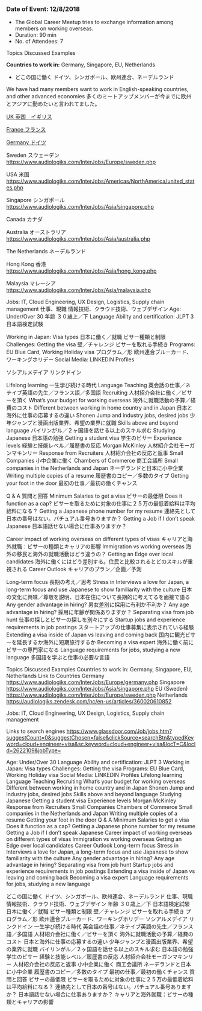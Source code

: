 ### Date of Event: 12/8/2018
* The Global Career Meetup tries to exchange information among members on working overseas. 
* Duration: 90 min
* No. of Attendees: 7

Topics Discussed				Examples

**Countries to work in:** 			Germany, Singapore, EU, Netherlands
 * どこの国に働く			ドイツ、シンガポール、欧州連合、ネーデルランド

We have had many members want to work in English-speaking countries, and other advanced economies
多くのミートアップメンバーが今までに欧州とアジアに勤めたいと言われてました。

[UK			英国　イギリス](https://audiologiks.zendesk.com/hc/en-us/articles/360013610412-Internal-Transfers-to-other-Offices-Globally-within-the-Same-Company-Competing-Against-Local-Candidates)		

[France				フランス](https://www.audiologiks.com/InterJobs/Europe/france.php)

[Germany			ドイツ](https://www.audiologiks.com/InterJobs/Europe/germany.php)

Sweden			スウェーデン https://www.audiologiks.com/InterJobs/Europe/sweden.php 

USA				米国  https://www.audiologiks.com/InterJobs/Americas/NorthAmerica/united_states.php 

Singapore			シンガポール https://www.audiologiks.com/InterJobs/Asia/singapore.php 

Canada			カナダ

Australia			オーストラリア https://www.audiologiks.com/InterJobs/Asia/australia.php 

The Netherlands		ネーデルランド

Hong Kong			香港 https://www.audiologiks.com/InterJobs/Asia/hong_kong.php 

Malaysia			マレーシア https://www.audiologiks.com/InterJobs/Asia/malaysia.php 

Jobs: 					IT, Cloud Engineering, UX Design, Logistics, Supply chain management
仕事、現職				情報技術、クラウド技術、ウェブデザイン
Age: 					Under/Over 30
年齢					３０歳上／下
Language Ability and certification:	JLPT 3
日本語検定試験	

Working in Japan:			Visa types
日本に働く／就職			ビサー種類と制限
Challenges: 				Getting the visa
壁／チャレンジ			ビサーを取れる手続き
Programs: 				EU Blue Card, Working Holiday visa
プログラム／形			欧州連合ブルーカード、ワーキングホリデー
Social Media:				LINKEDIN Profiles

ソシアルメデイア			リンクドイン


Lifelong learning
一生学び続ける時代
Language Teaching
英会話の仕事／ネテイブ英語の先生／フランス語／多国語
Recruiting
人材紹介会社に働く／ビサーを頂く
What’s your budget for working overseas
海外に就職活動の予算／経費のコスト
Different between working in home country and in Japan
日本と海外に仕事の応募するの違い
Shonen Jump and industry jobs, desired jobs
少年ジャンプと漫画出版業界、希望の業界に就職
Skills above and beyond language
バイリンがル／２ヶ国語を話せる以上のスキル求む
Studying Japanese
日本語の勉強
Getting a student visa
学生のビサー
Experience levels
経験と技能レベル／履歴書の反応
Morgan McKinley
人材紹介会社モーガンマキンリー
Response from Recruiters
人材紹介会社の反応と返事
Small Companies
小中企業に働く
Chambers of Commerce
商工会議所
Small companies in the Netherlands and Japan
ネーデランドと日本に小中企業
Writing multiple copies of a resume
履歴書のコピー／多数のタイプ
Getting your foot in the door
最初の仕事／最初の働くチャンス


Q & A
質問と回答
Minimum Salaries to get a visa
ビサーの最低限
Does it function as a cap?
ビサーを取るために対象の仕事に２５万の最低着給料は平均給料になる？
Getting a Japanese phone number for my resume
連絡先として日本の番号はない。バチュアル番号ありますか？
Getting a Job if I don’t speak Japanese
日本語話せない場合に仕事ありますか？

Career impact of working overseas on different types of visas
キャリアと海外就職：ビサーの種類とキャリアの影響
Immigration vs working overseas
海外の移民と海外の就職活動はどう違うの？
Getting an Edge over local candidates
海外に働くにはどう差別する。住民と比較されるとどのスキルが重視される
Career Outlook
キャリアのプラン／企画／予測

Long-term focus
長期の考え／思考
Stress in Interviews a love for Japan, a long-term focus and use Japanese to show familiarity with the culture
日本の文化に興味／尊敬を説明、日本在住について長期的に考えてるを面接で語る
Any gender advantage in hiring?
男女差別に採用に有利か不利か？
Any age advantage in hiring?
採用に年齢が関係ありますか？
Separating visa from job hunt
仕事の探しとビサーの探しを別々にする
Startup jobs and experience requirements in job postings
スタートアップの仕事募集に表示されている経験
Extending a visa inside of Japan vs leaving and coming back
国内に観光ビサーを延長するか海外に短期旅行するか
Becoming a visa expert
海外に働く前にビサーの専門家になる
Language requirements for jobs, studying a new language
	多国語を学ぶと仕事の必要な言語

Topics Discussed				Examples
Countries to work in: 			Germany, Singapore, EU, Netherlands
Link to Countries 
Germany https://www.audiologiks.com/InterJobs/Europe/germany.php 
Singapore https://www.audiologiks.com/InterJobs/Asia/singapore.php 
EU (Sweden) https://www.audiologiks.com/InterJobs/Europe/sweden.php 
Netherlands https://audiologiks.zendesk.com/hc/en-us/articles/360020610852 

Jobs: 					IT, Cloud Engineering, UX Design, Logistics, Supply chain management

Links to search engines https://www.glassdoor.com/Job/jobs.htm?suggestCount=0&suggestChosen=false&clickSource=searchBtn&typedKeyword=cloud+engineer+visa&sc.keyword=cloud+engineer+visa&locT=C&locId=2622109&jobType= 


Age: 					Under/Over 30
Language Ability and certification:	JLPT 3
Working in Japan:			Visa types
Challenges: 				Getting the visa
Programs: 				EU Blue Card, Working Holiday visa
Social Media:				LINKEDIN Profiles
Lifelong learning
Language Teaching
Recruiting
What’s your budget for working overseas
Different between working in home country and in Japan
Shonen Jump and industry jobs, desired jobs
Skills above and beyond language
Studying Japanese
Getting a student visa
Experience levels
Morgan McKinley
Response from Recruiters
Small Companies
Chambers of Commerce
Small companies in the Netherlands and Japan
Writing multiple copies of a resume
Getting your foot in the door
Q & A
Minimum Salaries to get a visa
Does it function as a cap?
Getting a Japanese phone number for my resume
Getting a Job if I don’t speak Japanese
Career impact of working overseas on different types of visas
Immigration vs working overseas
Getting an Edge over local candidates
Career Outlook
Long-term focus
Stress in Interviews a love for Japan, a long-term focus and use Japanese to show familiarity with the culture
Any gender advantage in hiring?
Any age advantage in hiring?
Separating visa from job hunt
Startup jobs and experience requirements in job postings
Extending a visa inside of Japan vs leaving and coming back
Becoming a visa expert
Language requirements for jobs, studying a new language


どこの国に働く			ドイツ、シンガポール、欧州連合、ネーデルランド
仕事、現職				情報技術、クラウド技術、ウェブデザイン
年齢					３０歳上／下
日本語検定試験	
日本に働く／就職			ビサー種類と制限
壁／チャレンジ			ビサーを取れる手続き
プログラム／形			欧州連合ブルーカード、ワーキングホリデー
ソシアルメデイア			リンクドイン
一生学び続ける時代
英会話の仕事／ネテイブ英語の先生／フランス語／多国語
人材紹介会社に働く／ビサーを頂く
海外に就職活動の予算／経費のコスト
日本と海外に仕事の応募するの違い
少年ジャンプと漫画出版業界、希望の業界に就職
バイリンがル／２ヶ国語を話せる以上のスキル求む
日本語の勉強
学生のビサー
経験と技能レベル／履歴書の反応
人材紹介会社モーガンマキンリー
人材紹介会社の反応と返事
小中企業に働く
商工会議所
ネーデランドと日本に小中企業
履歴書のコピー／多数のタイプ
最初の仕事／最初の働くチャンス
質問と回答
ビサーの最低限
ビサーを取るために対象の仕事に２５万の最低着給料は平均給料になる？
連絡先として日本の番号はない。バチュアル番号ありますか？
日本語話せない場合に仕事ありますか？
キャリアと海外就職：ビサーの種類とキャリアの影響
